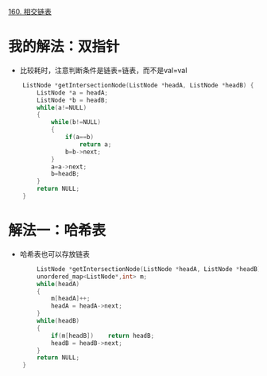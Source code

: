 [160. 相交链表](https://leetcode-cn.com/problems/intersection-of-two-linked-lists/description/)



# 我的解法：双指针
- 比较耗时，注意判断条件是链表=链表，而不是val=val
```C++
    ListNode *getIntersectionNode(ListNode *headA, ListNode *headB) {
        ListNode *a = headA;
        ListNode *b = headB;
        while(a!=NULL)
        {
            while(b!=NULL)
            {
                if(a==b)
                    return a;
                b=b->next;
            }
            a=a->next;
            b=headB;
        }
        return NULL; 
    }
```

# 解法一：哈希表
- 哈希表也可以存放链表
```C++
        ListNode *getIntersectionNode(ListNode *headA, ListNode *headB) {
        unordered_map<ListNode*,int> m;
        while(headA)  
        {
            m[headA]++;
            headA = headA->next;
        }  
        while(headB)    
        {
            if(m[headB])    return headB;
            headB = headB->next;
        }
        return NULL;
    }

    
```
